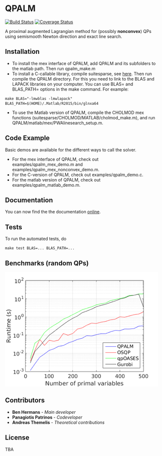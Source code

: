 # QPALM

[![Build Status](https://travis-ci.com/Benny44/QPALM.svg?branch=master)](https://travis-ci.com/Benny44/QPALM)
[![Coverage Status](https://coveralls.io/repos/github/Benny44/QPALM/badge.svg?branch=master)](https://coveralls.io/github/Benny44/QPALM?branch=master)

A proximal augmented Lagrangian method for (possibly **nonconvex**) QPs using semismooth Newton direction and exact line search.

## Installation

* To install the mex interface of QPALM, add QPALM and its subfolders to the matlab path. Then run qpalm_make.m
* To install a C-callable library, compile suitesparse, see [here](https://github.com/jluttine/suitesparse). Then run compile the QPALM directory. For this you need to link to the BLAS and LAPACK libraries on your computer. You can use BLAS= and BLAS_PATH= options in the make command. For example:
```
make BLAS="-lmwblas -lmwlapack" BLAS_PATH=$(HOME)/.Matlab/R2015/bin/glnxa64
```
* To use the Matlab version of QPALM, compile the CHOLMOD mex functions (suitesparse/CHOLMOD/MATLAB/cholmod_make.m), and run QPALM/matlab/mex/PWAlinesearch_setup.m.

## Code Example

Basic demos are available for the different ways to call the solver.
* For the mex interface of QPALM, check out examples/qpalm_mex_demo.m and examples/qpalm_mex_nonconvex_demo.m.
* For the C-version of QPALM, check out examples/qpalm_demo.c.
* For the matlab version of QPALM, check out examples/qpalm_matlab_demo.m.

## Documentation

You can now find the the documentation [online](https://benny44.github.io/QPALM/).

## Tests

To run the automated tests, do
```
make test BLAS=... BLAS_PATH=...
```

## Benchmarks (random QPs)

![](randomQP.png)

## Contributors

* **Ben Hermans** - *Main developer*
* **Panagiotis Patrinos** - *Codeveloper*
* **Andreas Themelis** - *Theoretical contributions*

## License

TBA
